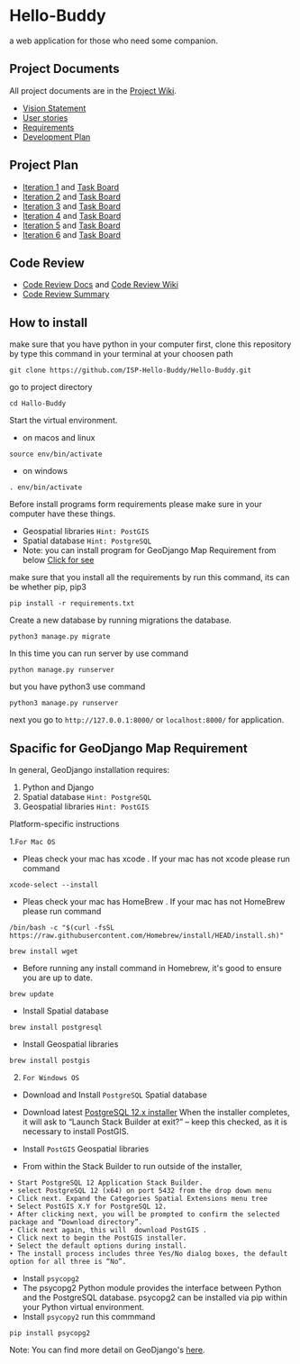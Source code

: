 # Hello-Buddy
a web application for those who need some companion.

## Project Documents

All project documents are in the [Project Wiki](../../wiki/Home).

- [Vision Statement](../../wiki/Vision%20Statement)
- [User stories](../../wiki/User%20stories)
- [Requirements](../../wiki/Requirements)
- [Development Plan](../../wiki/Development%20Plan)

## Project Plan
- [Iteration 1](../../wiki/Iteration%201) and [Task Board](https://github.com/orgs/ISP-Hello-Buddy/projects/1/views/5)
- [Iteration 2](../../wiki/Iteration%202) and [Task Board](https://github.com/orgs/ISP-Hello-Buddy/projects/1/views/6)
- [Iteration 3](../../wiki/Iteration%203) and [Task Board](https://github.com/orgs/ISP-Hello-Buddy/projects/1/views/7)
- [Iteration 4](../../wiki/Iteration%204) and [Task Board](https://github.com/orgs/ISP-Hello-Buddy/projects/1/views/8)
- [Iteration 5](../../wiki/Iteration%205) and [Task Board](https://github.com/orgs/ISP-Hello-Buddy/projects/1/views/9)
- [Iteration 6](../../wiki/Iteration%206) and [Task Board](https://github.com/orgs/ISP-Hello-Buddy/projects/1/views/10)

## Code Review
- [Code Review Docs](https://docs.google.com/document/d/1RFhCYMuJuZ3QQoBI4gucfbdxvh8CyPY8-IAQZVW8HFE/edit#) and [Code Review Wiki](../../wiki/Code%20Review)
- [Code Review Summary](https://docs.google.com/document/d/1nu7uUv_mmL0KtEfbb8aDok8sVXAqvJvsyUHIno5fWPY/edit)

## How to install 
make sure that you have python in your computer
first, clone this repository by type this command in your terminal at your choosen path
```
git clone https://github.com/ISP-Hello-Buddy/Hello-Buddy.git
```
go to project directory
```
cd Hallo-Buddy
```

Start the virtual environment.

- on macos and linux
```
source env/bin/activate 
```
- on windows
```
. env/bin/activate
```
Before install programs form requirements please make sure in your computer have these things. 

- Geospatial libraries `Hint: PostGIS` 
- Spatial database `Hint: PostgreSQL` 
- Note: you can install program for GeoDjango Map Requirement from below [Click for see](https://github.com/ISP-Hello-Buddy/Hello-Buddy/tree/map#spacific-for-geodjango-map-requirement)

make sure that you install all the requirements by run this command, its can be whether pip, pip3
```
pip install -r requirements.txt
```
Create a new database by running migrations the database.
```
python3 manage.py migrate
```
In this time you can run server by use command 
```
python manage.py runserver
```
but you have python3 use command
```
python3 manage.py runserver
```
next you go to `http://127.0.0.1:8000/` or `localhost:8000/` for application.

## Spacific for GeoDjango Map Requirement

In general, GeoDjango installation requires:

1. Python and Django
2. Spatial database `Hint: PostgreSQL` 
3. Geospatial libraries `Hint: PostGIS` 

Platform-specific instructions

1.`For Mac OS`
- Pleas check your mac has xcode . If your mac has not xcode please run command
```
xcode-select --install
```

- Pleas check your mac has HomeBrew . If your mac has not HomeBrew please run command

```
/bin/bash -c "$(curl -fsSL https://raw.githubusercontent.com/Homebrew/install/HEAD/install.sh)"
```
```
brew install wget
```
- Before running any install command in Homebrew, it's good to ensure you are up to date.
```
brew update
```
- Install Spatial database
```
brew install postgresql
```
- Install Geospatial libraries
```
brew install postgis
```

2. `For Windows OS`

- Download and Install `PostgreSQL` Spatial database  
 - Download latest [PostgreSQL 12.x installer](https://www.enterprisedb.com/downloads/postgres-postgresql-downloads)
  When the installer completes, it will ask to “Launch Stack Builder at exit?” 
 – keep this checked, as it is necessary to install PostGIS.
  
- Install `PostGIS` Geospatial libraries
- From within the Stack Builder to run outside of the installer, 
```
‣ Start PostgreSQL 12 Application Stack Builder.
‣ select PostgreSQL 12 (x64) on port 5432 from the drop down menu 
‣ Click next. Expand the Categories Spatial Extensions menu tree
‣ Select PostGIS X.Y for PostgreSQL 12.
‣ After clicking next, you will be prompted to confirm the selected package and “Download directory”. 
‣ Click next again, this will  download PostGIS .
‣ Click next to begin the PostGIS installer.
‣ Select the default options during install. 
‣ The install process includes three Yes/No dialog boxes, the default option for all three is “No”.
```

- Install `psycopg2`
- The psycopg2 Python module provides the interface between Python and the PostgreSQL database. psycopg2 can be installed via pip within your Python virtual environment.
- Install  `psycopy2` run this commmand
```
pip install psycopg2
```
 Note: You can find more detail on GeoDjango's [here](https://docs.djangoproject.com/en/4.1/ref/contrib/gis/install/#spatial-database).

